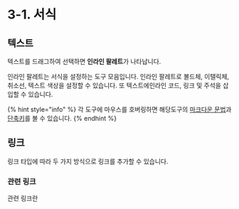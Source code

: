 # 3-1. 서식

## 텍스트

텍스트를 드래그하여 선택하면 **인라인 팔레트**가 나타납니다.

인라인 팔레트는 서식을 설정하는 도구 모음입니다. 인라인 팔레트로 볼드체, 이탤릭체, 취소선, 텍스트 색상을 설정할 수 있습니다. 또 텍스트에인라인 코드, 링크 및 주석을 삽입할 수 있습니다.

{% hint style="info" %}
각 도구에 마우스를 호버링하면 해당도구의 [마크다운 문법](../undefined-1/undefined.md)과 [단축키](../undefined-1/undefined-1.md)를 볼 수 있습니다.
{% endhint %}

## 링크

링크 타입에 따라 두 가지 방식으로 링크를 추가할 수 있습니다.

### 관련 링크

관련 링크란&#x20;


